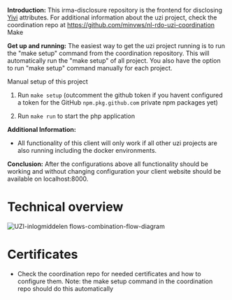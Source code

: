 **Introduction:**
This irma-disclosure repository is the frontend for disclosing [Yivi](https://yivi.app) attributes. For additional information about the uzi project, check the coordination repo at https://github.com/minvws/nl-rdo-uzi-coordination Make

**Get up and running:**
The easiest way to get the uzi project running is to run the "make setup" command from the coordination repository. This will automatically run the "make setup" of all project. You also have the option to run "make setup" command manually for each project.

Manual setup of this project
1. Run ```make setup``` 
(outcomment the github token if you havent configured a token for the GitHub `npm.pkg.github.com` private npm packages yet)

2. Run ```make run``` to start the php application

**Additional Information:**
- All functionality of this client will only work if all other uzi projects are also running including the docker environments.

**Conclusion:**
After the configurations above all functionality should be working and without changing configuration your client website should be available on localhost:8000.

# Technical overview
![UZI-inlogmiddelen flows-combination-flow-diagram](https://user-images.githubusercontent.com/12181969/229889972-aba96faf-34ba-4283-8c20-e9fcf558032f.png)


# Certificates
- Check the coordination repo for needed certificates and how to configure them.
Note: the make setup command in the coordination repo should do this automatically